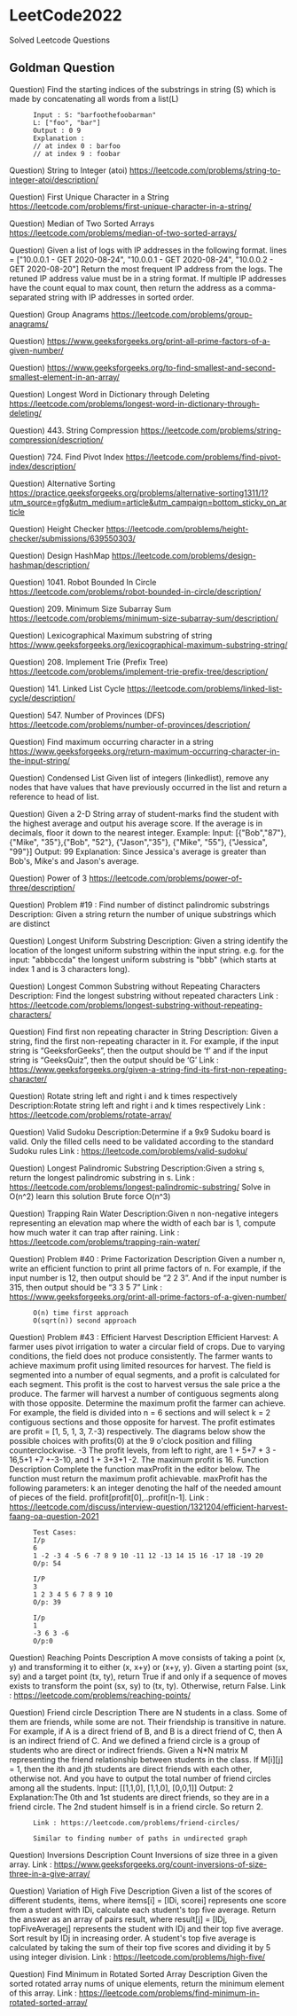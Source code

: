 # LeetCode2022
Solved Leetcode Questions
## Goldman Question
Question) Find the starting indices of the substrings in string (S) which is made by concatenating all words from a list(L)

          Input : S: "barfoothefoobarman" 
          L: ["foo", "bar"]  
          Output : 0 9
          Explanation : 
          // at index 0 : barfoo
          // at index 9 : foobar
          
Question) String to Integer (atoi) 
          https://leetcode.com/problems/string-to-integer-atoi/description/
          
Question) First Unique Character in a String
          https://leetcode.com/problems/first-unique-character-in-a-string/
          
Question) Median of Two Sorted Arrays
          https://leetcode.com/problems/median-of-two-sorted-arrays/
          
Question) Given a list of logs with IP addresses in the following format. lines = ["10.0.0.1 - GET 2020-08-24", "10.0.0.1 - GET 2020-08-24", "10.0.0.2 - GET 2020-08-20"]           Return the most frequent IP address from the logs. The retuned IP address value must be in a string format. If multiple IP addresses have the count equal to             max count, then return the address as a comma-separated string with IP addresses in sorted order.

Question) Group Anagrams 
          https://leetcode.com/problems/group-anagrams/
          
Question) https://www.geeksforgeeks.org/print-all-prime-factors-of-a-given-number/

Question) https://www.geeksforgeeks.org/to-find-smallest-and-second-smallest-element-in-an-array/

Question) Longest Word in Dictionary through Deleting
          https://leetcode.com/problems/longest-word-in-dictionary-through-deleting/
          
Question) 443. String Compression
          https://leetcode.com/problems/string-compression/description/
          
Question) 724. Find Pivot Index
          https://leetcode.com/problems/find-pivot-index/description/
          
Question) Alternative Sorting
          https://practice.geeksforgeeks.org/problems/alternative-sorting1311/1?utm_source=gfg&utm_medium=article&utm_campaign=bottom_sticky_on_article

Question) Height Checker
          https://leetcode.com/problems/height-checker/submissions/639550303/
          
Question) Design HashMap
          https://leetcode.com/problems/design-hashmap/description/
          
Question) 1041. Robot Bounded In Circle
          https://leetcode.com/problems/robot-bounded-in-circle/description/
          
Question) 209. Minimum Size Subarray Sum
          https://leetcode.com/problems/minimum-size-subarray-sum/description/
          
Question) Lexicographical Maximum substring of string
          https://www.geeksforgeeks.org/lexicographical-maximum-substring-string/
          
Question) 208. Implement Trie (Prefix Tree)
          https://leetcode.com/problems/implement-trie-prefix-tree/description/
          
Question) 141. Linked List Cycle
          https://leetcode.com/problems/linked-list-cycle/description/
          
Question) 547. Number of Provinces (DFS)
          https://leetcode.com/problems/number-of-provinces/description/

Question) Find maximum occurring character in a string
          https://www.geeksforgeeks.org/return-maximum-occurring-character-in-the-input-string/
          
Question) Condensed List
          Given list of integers (linkedlist), remove any nodes that have values that have previously occurred in the list and return a reference to head of list.
          
Question) Given a 2-D String array of student-marks find the student with the highest average and output his average score. 
          If the average is in decimals, floor it down to the nearest integer. Example: Input: [{"Bob","87"}, {"Mike", "35"},{"Bob", "52"}, {"Jason","35"}, {"Mike",                "55"}, {"Jessica", "99"}] 
          Output: 99 Explanation: Since Jessica's average is greater than Bob's, Mike's and Jason's average.
          
Question) Power of 3
          https://leetcode.com/problems/power-of-three/description/
          
Question) Problem #19 : Find number of distinct palindromic substrings
          Description: Given a string return the number of unique substrings which are distinct
          
Question) Longest Uniform Substring
          Description: Given a string identify the location of the longest uniform substring within the input string. e.g. for the input: "abbbccda" the longest uniform substring is "bbb" 
          (which starts at index 1 and is 3 characters long).
          
Question) Longest Common Substring without Repeating Characters
          Description: Find the longest substring without repeated characters
          Link : https://leetcode.com/problems/longest-substring-without-repeating-characters/
          
Question) Find first non repeating character in String
          Description: Given a string, find the first non-repeating character in it. For example, if the input string is “GeeksforGeeks”, then the output should be ‘f’ and if the input string is “GeeksQuiz”, then the output should be ‘G’
          Link : https://www.geeksforgeeks.org/given-a-string-find-its-first-non-repeating-character/

Question) Rotate string left and right i and k times respectively
          Description:Rotate string left and right i and k times respectively
          Link : https://leetcode.com/problems/rotate-array/

Question) Valid Sudoku
          Description:Determine if a 9x9 Sudoku board is valid. Only the filled cells need to be validated according to the standard Sudoku rules
          Link : https://leetcode.com/problems/valid-sudoku/
          
Question) Longest Palindromic Substring
          Description:Given a string s, return the longest palindromic substring in s.
          Link : https://leetcode.com/problems/longest-palindromic-substring/
          Solve in  O(n^2) learn this solution
          Brute force O(n^3)
          
Question) Trapping Rain Water
          Description:Given n non-negative integers representing an elevation map where the width of each bar is 1, compute how much water it can trap after raining.
          Link : https://leetcode.com/problems/trapping-rain-water/
          
Question) Problem #40 : Prime Factorization
          Description
          Given a number n, write an efficient function to print all prime factors of n. For example, if the input number is 12, then output should be “2 2 3”. 
          And if the input number is 315, then output should be “3 3 5 7”
          Link : https://www.geeksforgeeks.org/print-all-prime-factors-of-a-given-number/
          
          O(n) time first approach
          O(sqrt(n)) second approach
          
Question) Problem #43 : Efficient Harvest
          Description
          Efficient Harvest: A farmer uses pivot irrigation to water a circular field of crops. 
          Due to varying conditions, the field does not produce consistently. The farmer wants to achieve maximum profit using limited resources for harvest. 
          The field is segmented into a number of equal segments, and a profit is calculated for each segment. This profit is the cost to harvest versus the sale price           a the produce. The farmer will harvest a number of contiguous segments along with those opposite. Determine the maximum profit the farmer can achieve. 
          For example, the field is divided into n = 6 sections and will select k = 2 contiguous sections and those opposite for harvest. 
          The profit estimates are profit = [1, 5, 1, 3, 7.-3) respectively. The diagrams below show the possible choices with profits(0) at the 9 o'clock position and 
          filling counterclockwise. -3 The profit levels, from left to right, are 1 + 5+7 + 3 - 16,5+1 +7 +-3-10, and 1 + 3+3+1 -2. The maximum profit is 16. 
          Function Description Complete the function maxProfit in the editor below. The function must return the maximum profit achievable. 
          maxProfit has the following parameters: k an integer denoting the half of the needed amount of pieces of the field. profit[profit[0],..profit[n-1].
          Link : https://leetcode.com/discuss/interview-question/1321204/efficient-harvest-faang-oa-question-2021
          
          Test Cases:
          I/p
          6
          1 -2 -3 4 -5 6 -7 8 9 10 -11 12 -13 14 15 16 -17 18 -19 20
          O/p: 54
          
          I/P
          3
          1 2 3 4 5 6 7 8 9 10
          O/p: 39
          
          I/p
          1
          -3 6 3 -6
          O/p:0
          
Question) Reaching Points
          Description
          A move consists of taking a point (x, y) and transforming it to either (x, x+y) or (x+y, y). Given a starting point (sx, sy) and a target point (tx, ty),
          return True if and only if a sequence of moves exists to transform the point (sx, sy) to (tx, ty). Otherwise, return False.
          Link : https://leetcode.com/problems/reaching-points/
          
Question)  Friend circle
          Description
          There are N students in a class. Some of them are friends, while some are not. Their friendship is transitive in nature. For example, if A is a direct friend of B, and B is a direct friend of C, then A is an indirect friend of C. And we defined a friend circle is a group of students who are direct or indirect friends. Given a N*N matrix M representing the friend relationship between students in the class. If M[i][j] = 1, then the ith and jth students are direct friends with each other, otherwise not. And you have to output the total number of friend circles among all the students. 
          Input: [[1,1,0], [1,1,0], [0,0,1]] Output: 2 Explanation:The 0th and 1st students are direct friends, so they are in a friend circle. The 2nd student himself is in a friend circle. So return 2.
          
          Link : https://leetcode.com/problems/friend-circles/
          
          Similar to finding number of paths in undirected graph
          
Question) Inversions
          Description
          Count Inversions of size three in a given array.
          Link : https://www.geeksforgeeks.org/count-inversions-of-size-three-in-a-give-array/
          
Question) Variation of High Five
          Description
          Given a list of the scores of different students, items, where items[i] = [IDi, scorei] represents one score from a student with IDi, calculate each student's 
          top five average. 
          Return the answer as an array of pairs result, where result[j] = [IDj, topFiveAveragej] represents the student with IDj and their top five average. 
          Sort result by IDj in increasing order. A student's top five average is calculated by taking the sum of their top five scores and dividing it by 5 using integer 
          division.
          Link : https://leetcode.com/problems/high-five/
          
Question) Find Minimum in Rotated Sorted Array
          Description
          Given the sorted rotated array nums of unique elements, return the minimum element of this array.
          Link : https://leetcode.com/problems/find-minimum-in-rotated-sorted-array/
